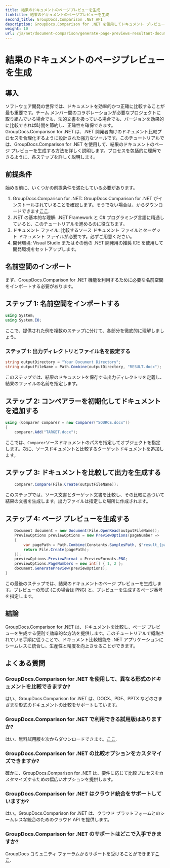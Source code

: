 ```yaml
---
title: 結果のドキュメントのページプレビューを生成
linktitle: 結果のドキュメントのページプレビューを生成
second_title: GroupDocs.Comparison .NET API
description: GroupDocs.Comparison for .NET を使用してドキュメント プレビューを生成する方法を学びます。文書を効率的かつ正確に比較します。
weight: 10
url: /ja/net/document-comparison/generate-page-previews-resultant-document/
---
```


# 結果のドキュメントのページプレビューを生成

## 導入
ソフトウェア開発の世界では、ドキュメントを効率的かつ正確に比較することが最も重要です。チーム メンバー間のコラボレーションが必要なプロジェクトに取り組んでいる場合でも、法的文書を扱っている場合でも、バージョンを効果的に比較できれば時間を節約し、正確性を確保できます。 GroupDocs.Comparison for .NET は、.NET 開発者向けのドキュメント比較プロセスを合理化するように設計された強力なツールです。このチュートリアルでは、GroupDocs.Comparison for .NET を使用して、結果のドキュメントのページ プレビューを生成する方法を詳しく説明します。プロセスを包括的に理解できるように、各ステップを詳しく説明します。
## 前提条件
始める前に、いくつかの前提条件を満たしている必要があります。
1.  GroupDocs.Comparison for .NET: GroupDocs.Comparison for .NET がインストールされていることを確認します。そうでない場合は、からダウンロードできます[ここ](https://releases.groupdocs.com/comparison/net/).
2. .NET の基本的な理解: .NET Framework と C# プログラミング言語に精通していると、このチュートリアルを進めるのに役立ちます。
3. ドキュメント ファイル: 比較するソース ドキュメント ファイルとターゲット ドキュメント ファイルが必要です。必ずご用意ください。
4. 開発環境: Visual Studio またはその他の .NET 開発用の推奨 IDE を使用して開発環境をセットアップします。

## 名前空間のインポート
まず、GroupDocs.Comparison for .NET 機能を利用するために必要な名前空間をインポートする必要があります。
## ステップ 1: 名前空間をインポートする
```csharp
using System;
using System.IO;
```
ここで、提供された例を複数のステップに分けて、各部分を徹底的に理解しましょう。
### ステップ 1: 出力ディレクトリとファイル名を設定する
```csharp
string outputDirectory = "Your Document Directory";
string outputFileName = Path.Combine(outputDirectory, "RESULT.docx");
```
このステップでは、結果のドキュメントを保存する出力ディレクトリを定義し、結果のファイルの名前を指定します。
## ステップ 2: コンペアラーを初期化してドキュメントを追加する
```csharp
using (Comparer comparer = new Comparer("SOURCE.docx"))
{
    comparer.Add("TARGET.docx");
```
ここでは、`Comparer`ソースドキュメントのパスを指定してオブジェクトを指定します。次に、ソースドキュメントと比較するターゲットドキュメントを追加します。
## ステップ 3: ドキュメントを比較して出力を生成する
```csharp
    comparer.Compare(File.Create(outputFileName));
```
このステップでは、ソース文書とターゲット文書を比較し、その比較に基づいて結果の文書を生成します。出力ファイルは指定した場所に作成されます。
## ステップ 4: ページ プレビューを生成する
```csharp
    Document document = new Document(File.OpenRead(outputFileName));
    PreviewOptions previewOptions = new PreviewOptions(pageNumber =>
    {
        var pagePath = Path.Combine(Constants.SamplesPath, $"result_{pageNumber}.png");
        return File.Create(pagePath);
    });
    previewOptions.PreviewFormat = PreviewFormats.PNG;
    previewOptions.PageNumbers = new int[] { 1, 2 };
    document.GeneratePreview(previewOptions);
}
```
この最後のステップでは、結果のドキュメントのページ プレビューを生成します。プレビューの形式 (この場合は PNG) と、プレビューを生成するページ番号を指定します。

## 結論
GroupDocs.Comparison for .NET は、ドキュメントを比較し、ページ プレビューを生成する便利で効率的な方法を提供します。このチュートリアルで概説されている手順に従うことで、ドキュメント比較機能を .NET アプリケーションにシームレスに統合し、生産性と精度を向上させることができます。
## よくある質問
### GroupDocs.Comparison for .NET を使用して、異なる形式のドキュメントを比較できますか?
はい、GroupDocs.Comparison for .NET は、DOCX、PDF、PPTX などのさまざまな形式のドキュメントの比較をサポートしています。
### GroupDocs.Comparison for .NET で利用できる試用版はありますか?
はい、無料試用版を次からダウンロードできます。[ここ](https://releases.groupdocs.com/).
### GroupDocs.Comparison for .NET の比較オプションをカスタマイズできますか?
確かに、GroupDocs.Comparison for .NET は、要件に応じて比較プロセスをカスタマイズするための幅広いオプションを提供します。
### GroupDocs.Comparison for .NET はクラウド統合をサポートしていますか?
はい。GroupDocs.Comparison for .NET は、クラウド プラットフォームとのシームレスな統合のためのクラウド API を提供します。
### GroupDocs.Comparison for .NET のサポートはどこで入手できますか?
 GroupDocs コミュニティ フォーラムからサポートを受けることができます[ここ](https://forum.groupdocs.com/c/comparison/12).